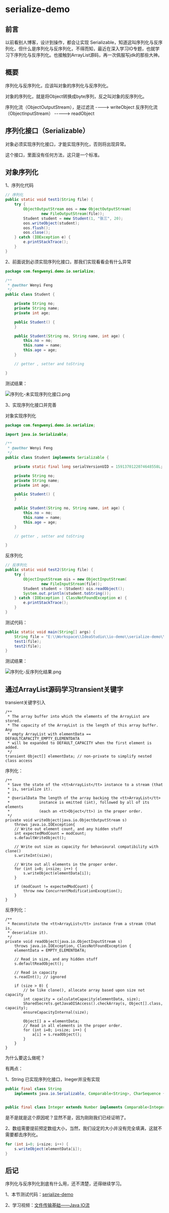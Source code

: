 # serialize-demo

## 前言

以前看别人博客，设计到操作，都会让实现 Serializable，知道这叫序列化与反序列化，但什么是序列化与反序列化，不得而知，最近在深入学习IO专题，也就学习下序列化与反序列化。也接触到ArrayList源码，再一次佩服写jdk的那些大神。

## 概要

序列化与反序列化，应该叫对象的序列化与反序列化。

对象的序列化，就是将Object转换成byte序列，反之叫对象的反序列化。

序列化流（ObjectOutputStream），是过滤流 ----> writeObject
反序列化流（ObjectInputStream）                  -----> readObject

## 序列化接口（Serializable）

对象必须实现序列化接口，才能实现序列化，否则将出现异常。

这个接口，里面没有任何方法，这只是一个标准。

## 对象序列化

1、序列化代码

```java
// 序列化
public static void test1(String file) {
    try {
        ObjectOutputStream oos = new ObjectOutputStream(
                new FileOutputStream(file));
        Student student = new Student(1, "张三", 20);
        oos.writeObject(student);
        oos.flush();
        oos.close();
    } catch (IOException e) {
        e.printStackTrace();
    }
}
```

2、前面说到必须实现序列化接口，那我们实现看看会有什么异常

```java
package com.fengwenyi.demo.io.serialize;

/**
 * @author Wenyi Feng
 */
public class Student {

    private String no;
    private String name;
    private int age;

    public Student() {
    }

    public Student(String no, String name, int age) {
        this.no = no;
        this.name = name;
        this.age = age;
    }

    // getter , setter and toString

}
```

测试结果：

![序列化-未实现序列化接口.png](https://upload-images.jianshu.io/upload_images/5805596-ebd3d2aab8c97b12.png?imageMogr2/auto-orient/strip%7CimageView2/2/w/1240)

3、实现序列化接口并完善

对象实现序列化

```java
package com.fengwenyi.demo.io.serialize;

import java.io.Serializable;

/**
 * @author Wenyi Feng
 */
public class Student implements Serializable {

    private static final long serialVersionUID = 1591370122074648558L;

    private String no;
    private String name;
    private int age;

    public Student() {
    }

    public Student(String no, String name, int age) {
        this.no = no;
        this.name = name;
        this.age = age;
    }

    // getter , setter and toString

}
```

反序列化

```java
// 反序列化
public static void test2(String file) {
    try {
        ObjectInputStream ois = new ObjectInputStream(
                new FileInputStream(file));
        Student student = (Student) ois.readObject();
        System.out.println(student.toString());
    } catch (IOException | ClassNotFoundException e) {
        e.printStackTrace();
    }
}
```

测试代码：

```java
public static void main(String[] args) {
    String file = "E:\\Workspace\\IdeaStudio\\io-demo\\serialize-demo\\demo\\obj.dat";
    test1(file);
    test2(file);
}
```

测试结果：

![序列化-反序列化结果.png](https://upload-images.jianshu.io/upload_images/5805596-e7007a67a15b83b4.png?imageMogr2/auto-orient/strip%7CimageView2/2/w/1240)

## 通过ArrayList源码学习transient关键字

transient关键字引入

    /**
     * The array buffer into which the elements of the ArrayList are stored.
     * The capacity of the ArrayList is the length of this array buffer. Any
     * empty ArrayList with elementData == DEFAULTCAPACITY_EMPTY_ELEMENTDATA
     * will be expanded to DEFAULT_CAPACITY when the first element is added.
     */
    transient Object[] elementData; // non-private to simplify nested class access

序列化：

    /**
     * Save the state of the <tt>ArrayList</tt> instance to a stream (that
     * is, serialize it).
     *
     * @serialData The length of the array backing the <tt>ArrayList</tt>
     *             instance is emitted (int), followed by all of its elements
     *             (each an <tt>Object</tt>) in the proper order.
     */
    private void writeObject(java.io.ObjectOutputStream s)
        throws java.io.IOException{
        // Write out element count, and any hidden stuff
        int expectedModCount = modCount;
        s.defaultWriteObject();

        // Write out size as capacity for behavioural compatibility with clone()
        s.writeInt(size);

        // Write out all elements in the proper order.
        for (int i=0; i<size; i++) {
            s.writeObject(elementData[i]);
        }

        if (modCount != expectedModCount) {
            throw new ConcurrentModificationException();
        }
    }

反序列化：

    /**
     * Reconstitute the <tt>ArrayList</tt> instance from a stream (that is,
     * deserialize it).
     */
    private void readObject(java.io.ObjectInputStream s)
        throws java.io.IOException, ClassNotFoundException {
        elementData = EMPTY_ELEMENTDATA;

        // Read in size, and any hidden stuff
        s.defaultReadObject();

        // Read in capacity
        s.readInt(); // ignored

        if (size > 0) {
            // be like clone(), allocate array based upon size not capacity
            int capacity = calculateCapacity(elementData, size);
            SharedSecrets.getJavaOISAccess().checkArray(s, Object[].class, capacity);
            ensureCapacityInternal(size);

            Object[] a = elementData;
            // Read in all elements in the proper order.
            for (int i=0; i<size; i++) {
                a[i] = s.readObject();
            }
        }
    }

为什么要这么做呢？

有两点：

1、String 已实现序列化接口，Ineger并没有实现

```java
public final class String
    implements java.io.Serializable, Comparable<String>, CharSequence {


public final class Integer extends Number implements Comparable<Integer> {
````

是不是就是这个原因呢？显然不是，因为刚刚我们已经证明了。

2、数组需要提前预定数组大小，当然，我们设定的大小并没有完全填满，这就不需要都去序列化。

```java
for (int i=0; i<size; i++) {
    s.writeObject(elementData[i]);
}
```

## 后记

序列化与反序列化到底有什么用，还不清楚，还得继续学习。

1、本节测试代码：[serialize-demo](https://github.com/fengwenyi/io-demo/tree/master/serialize-demo)

2、学习视频：[文件传输基础——Java IO流](https://www.imooc.com/learn/123)






